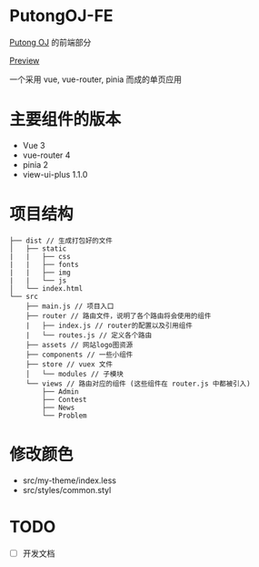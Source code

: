 # PutongOJ-FE

[Putong OJ](https://github.com/acm309/PutongOJ) 的前端部分

[Preview](http://acm.cjlu.edu.cn)

一个采用 vue, vue-router, pinia 而成的单页应用

# 主要组件的版本
- Vue 3
- vue-router 4 
- pinia 2
- view-ui-plus 1.1.0

# 项目结构

```
├── dist // 生成打包好的文件
│   ├── static
|   |   ├── css
|   |   ├── fonts
|   |   ├── img
|   |   └── js
│   └── index.html
└── src
    ├── main.js // 项目入口
    ├── router // 路由文件，说明了各个路由将会使用的组件
    |   ├── index.js // router的配置以及引用组件
    |   └── routes.js // 定义各个路由
    ├── assets // 网站logo图资源
    ├── components // 一些小组件
    ├── store // vuex 文件
    │   └── modules // 子模块
    └── views // 路由对应的组件 (这些组件在 router.js 中都被引入)
        ├── Admin
        ├── Contest
        ├── News
        └── Problem

```

# 修改颜色

- src/my-theme/index.less
- src/styles/common.styl

# TODO

- [ ] 开发文档
